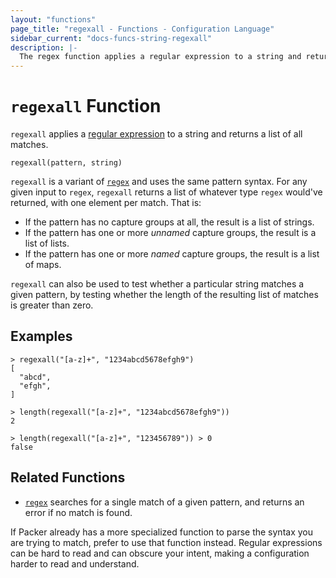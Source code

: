 ```yaml
---
layout: "functions"
page_title: "regexall - Functions - Configuration Language"
sidebar_current: "docs-funcs-string-regexall"
description: |-
  The regex function applies a regular expression to a string and returns a list of all matches.
---
```


# `regexall` Function


`regexall` applies a
[regular expression](https://en.wikipedia.org/wiki/Regular_expression)
to a string and returns a list of all matches.

```hcl
regexall(pattern, string)
```

`regexall` is a variant of [`regex`](./regex.html) and uses the same pattern
syntax. For any given input to `regex`, `regexall` returns a list of whatever
type `regex` would've returned, with one element per match. That is:

- If the pattern has no capture groups at all, the result is a list of
  strings.
- If the pattern has one or more _unnamed_ capture groups, the result is a
  list of lists.
- If the pattern has one or more _named_ capture groups, the result is a
  list of maps.

`regexall` can also be used to test whether a particular string matches a
given pattern, by testing whether the length of the resulting list of matches
is greater than zero.

## Examples

```
> regexall("[a-z]+", "1234abcd5678efgh9")
[
  "abcd",
  "efgh",
]

> length(regexall("[a-z]+", "1234abcd5678efgh9"))
2

> length(regexall("[a-z]+", "123456789")) > 0
false
```

## Related Functions

- [`regex`](./regex.html) searches for a single match of a given pattern, and
  returns an error if no match is found.

If Packer already has a more specialized function to parse the syntax you
are trying to match, prefer to use that function instead. Regular expressions
can be hard to read and can obscure your intent, making a configuration harder
to read and understand.
